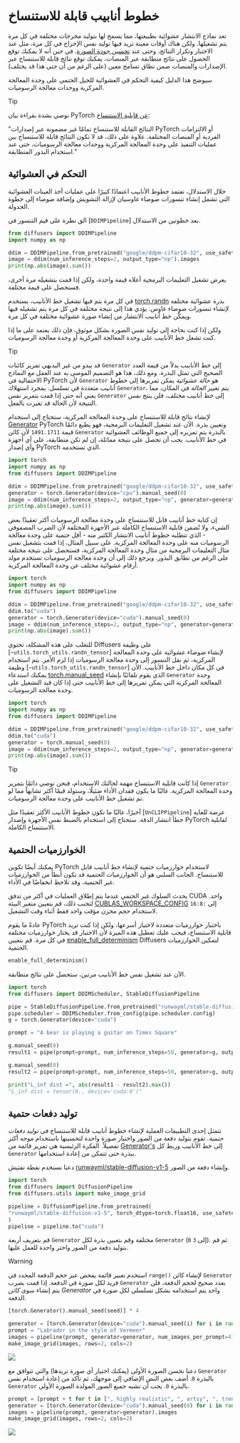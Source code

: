 # خطوط أنابيب قابلة للاستنساخ

تعد نماذج الانتشار عشوائية بطبيعتها، مما يسمح لها بتوليد مخرجات مختلفة في كل مرة يتم تشغيلها. ولكن هناك أوقات معينة تريد فيها توليد نفس الإخراج في كل مرة، مثل عند الاختبار وتكرار النتائج، وحتى عند [تحسين جودة الصورة](#deterministic-batch-generation). في حين أنه لا يمكنك توقع الحصول على نتائج متطابقة عبر المنصات، يمكنك توقع نتائج قابلة للاستنساخ عبر الإصدارات والمنصات ضمن نطاق تسامح معين (على الرغم من أن حتى هذا قد يختلف).

سيوضح هذا الدليل كيفية التحكم في العشوائية للجيل الحتمي على وحدة المعالجة المركزية ووحدات معالجة الرسوميات.

> [!TIP]
> نوصي بشدة بقراءة بيان PyTorch [عن قابلية الاستنساخ](https://pytorch.org/docs/stable/notes/randomness.html):
>
> "النتائج القابلة للاستنساخ تمامًا غير مضمونة عبر إصدارات PyTorch أو الالتزامات الفردية أو المنصات المختلفة. علاوة على ذلك، قد لا تكون النتائج قابلة للاستنساخ بين عمليات التنفيذ على وحدة المعالجة المركزية ووحدات معالجة الرسوميات، حتى عند استخدام البذور المتطابقة."

## التحكم في العشوائية

خلال الاستدلال، تعتمد خطوط الأنابيب اعتمادًا كبيرًا على عمليات أخذ العينات العشوائية التي تشمل إنشاء
تنسورات ضوضاء غاوسيان لإزالة التشويش وإضافة ضوضاء إلى خطوة الجدولة.

الق نظرة على قيم التنسور في [`DDIMPipeline`] بعد خطوتين من الاستدلال.

```python
from diffusers import DDIMPipeline
import numpy as np

ddim = DDIMPipeline.from_pretrained("google/ddpm-cifar10-32", use_safetensors=True)
image = ddim(num_inference_steps=2, output_type="np").images
print(np.abs(image).sum())
```

يعرض تشغيل التعليمات البرمجية أعلاه قيمة واحدة، ولكن إذا قمت بتشغيله مرة أخرى، فستحصل على قيمة مختلفة.

في كل مرة يتم فيها تشغيل خط الأنابيب، يستخدم [torch.randn](https://pytorch.org/docs/stable/generated/torch.randn.html) بذرة عشوائية مختلفة لإنشاء تنسورات ضوضاء غاوس. يؤدي هذا إلى نتيجة مختلفة في كل مرة يتم تشغيله فيها ويمكّن خط أنابيب الانتشار من إنشاء صورة عشوائية مختلفة في كل مرة.

ولكن إذا كنت بحاجة إلى توليد نفس الصورة بشكل موثوق، فإن ذلك يعتمد على ما إذا كنت تشغل خط الأنابيب على وحدة المعالجة المركزية أو وحدة معالجة الرسوميات.

> [!TIP]
> قد يبدو من غير البديهي تمرير كائنات `Generator` إلى خط الأنابيب بدلاً من قيمة العدد الصحيح التي تمثل البذرة. ومع ذلك، هذا هو التصميم الموصى به عند العمل مع النماذج الاحتمالية في PyTorch لأن `Generator` هو *حالة عشوائية* يمكن تمريرها إلى خطوط أنابيب متعددة في تسلسل. بمجرد استهلاك `Generator`، يتم تغيير *الحالة* في المكان، مما يعني أنه حتى إذا قمت بتمرير نفس `Generator` إلى خط أنابيب مختلف، فلن ينتج نفس النتيجة لأن الحالة قد تغيرت بالفعل.

<hfoptions id="hardware">
<hfoption id="CPU">

لإنشاء نتائج قابلة للاستنساخ على وحدة المعالجة المركزية، ستحتاج إلى استخدام [Generator](https://pytorch.org/docs/stable/generated/torch.Generator.html) PyTorch وتعيين بذرة. الآن عند تشغيل التعليمات البرمجية، فهو يطبع دائمًا قيمة `1491.1711` لأن كائن `Generator` بالبذرة يتم تمريره إلى جميع الوظائف العشوائية في خط الأنابيب. يجب أن تحصل على نتيجة مماثلة، إن لم تكن متطابقة، على أي أجهزة وأي إصدار PyTorch الذي تستخدمه.

```python
import torch
import numpy as np
from diffusers import DDIMPipeline

ddim = DDIMPipeline.from_pretrained("google/ddpm-cifar10-32", use_safetensors=True)
generator = torch.Generator(device="cpu").manual_seed(0)
image = ddim(num_inference_steps=2, output_type="np", generator=generator).images
print(np.abs(image).sum())
```

</hfoption>
<hfoption id="GPU">

إن كتابة خط أنابيب قابل للاستنساخ على وحدة معالجة الرسوميات أكثر تعقيدًا بعض الشيء، ولا تُضمن قابلية الاستنساخ الكاملة عبر الأجهزة المختلفة لأن الضرب المصفوفي - الذي تتطلبه خطوط أنابيب الانتشار الكثير منه - أقل حتمية على وحدة معالجة الرسوميات منه على وحدة المعالجة المركزية. على سبيل المثال، إذا قمت بتشغيل نفس مثال التعليمات البرمجية من مثال وحدة المعالجة المركزية، فستحصل على نتيجة مختلفة على الرغم من تطابق البذور. ويرجع ذلك إلى أن وحدة معالجة الرسوميات تستخدم مولد أرقام عشوائية مختلف عن وحدة المعالجة المركزية.

```python
import torch
import numpy as np
from diffusers import DDIMPipeline

ddim = DDIMPipeline.from_pretrained("google/ddpm-cifar10-32", use_safetensors=True)
ddim.to("cuda")
generator = torch.Generator(device="cuda").manual_seed(0)
image = ddim(num_inference_steps=2, output_type="np", generator=generator).images
print(np.abs(image).sum())
```

للتغلب على هذه المشكلة، تحتوي Diffusers على وظيفة [`~utils.torch_utils.randn_tensor`] لإنشاء ضوضاء عشوائية على وحدة المعالجة المركزية، ثم نقل التنسور إلى وحدة معالجة الرسوميات إذا لزم الأمر. يتم استخدام وظيفة [`~utils.torch_utils.randn_tensor`] في كل مكان داخل خط الأنابيب. الآن يمكنك استدعاء [torch.manual_seed](https://pytorch.org/docs/stable/generated/torch.manual_seed.html) الذي يقوم تلقائيًا بإنشاء `Generator` وحدة المعالجة المركزية التي يمكن تمريرها إلى خط الأنابيب حتى إذا كان قيد التشغيل على وحدة معالجة الرسوميات.

```python
import torch
import numpy as np
from diffusers import DDIMPipeline

ddim = DDIMPipeline.from_pretrained("google/ddpm-cifar10-32", use_safetensors=True)
ddim.to("cuda")
generator = torch.manual_seed(0)
image = ddim(num_inference_steps=2, output_type="np", generator=generator).images
print(np.abs(image).sum())
```

> [!TIP]
> إذا كانت قابلية الاستنساخ مهمة لحالتك الاستخدام، فنحن نوصي دائمًا بتمرير `Generator` وحدة المعالجة المركزية. غالبًا ما يكون فقدان الأداء ضئيلًا، وستولد قيمًا أكثر تشابهاً مما لو تم تشغيل خط الأنابيب على وحدة معالجة الرسوميات.

أخيرًا، غالبًا ما تكون خطوط الأنابيب الأكثر تعقيدًا مثل [`UnCLIPPipeline`] عرضة للغاية
خطأ انتشار الدقة. ستحتاج إلى استخدام
بالضبط نفس الأجهزة وإصدار PyTorch لقابلية الاستنساخ الكاملة.

</hfoption>
</hfoptions>

## الخوارزميات الحتمية

يمكنك أيضًا تكوين PyTorch لاستخدام خوارزميات حتمية لإنشاء خط أنابيب قابل للاستنساخ. الجانب السلبي هو أن الخوارزميات الحتمية قد تكون أبطأ من الخوارزميات غير الحتمية، وقد تلاحظ انخفاضًا في الأداء.

يحدث السلوك غير الحتمي عندما يتم إطلاق العمليات في أكثر من تدفق CUDA واحد. لتجنب ذلك، قم بتعيين متغير البيئة [CUBLAS_WORKSPACE_CONFIG](https://docs.nvidia.com/cuda/cublas/index.html#results-reproducibility) إلى `:16:8` لاستخدام حجم مخزن مؤقت واحد فقط أثناء وقت التشغيل.

عادةً ما يقوم PyTorch باختبار خوارزميات متعددة لاختيار أسرعها، ولكن إذا كنت تريد قابلية الاستنساخ، فيجب عليك تعطيل هذه الميزة لأن الاختبار قد يختار خوارزميات مختلفة في كل مرة. قم بتعيين [enable_full_determinism](https://github.com/huggingface/diffusers/blob/142f353e1c638ff1d20bd798402b68f72c1ebbdd/src/diffusers/utils/testing_utils.py#L861) Diffusers لتمكين الخوارزميات الحتمية.

```py
enable_full_determinism()
```

الآن عند تشغيل نفس خط الأنابيب مرتين، ستحصل على نتائج متطابقة.

```py
import torch
from diffusers import DDIMScheduler, StableDiffusionPipeline

pipe = StableDiffusionPipeline.from_pretrained("runwayml/stable-diffusion-v1-5", use_safetensors=True).to("cuda")
pipe.scheduler = DDIMScheduler.from_config(pipe.scheduler.config)
g = torch.Generator(device="cuda")

prompt = "A bear is playing a guitar on Times Square"

g.manual_seed(0)
result1 = pipe(prompt=prompt, num_inference_steps=50, generator=g, output_type="latent").images

g.manual_seed(0)
result2 = pipe(prompt=prompt, num_inference_steps=50, generator=g, output_type="latent").images

print("L_inf dist =", abs(result1 - result2).max())
"L_inf dist = tensor(0., device='cuda:0')"
```

## توليد دفعات حتمية

تتمثل إحدى التطبيقات العملية لإنشاء خطوط أنابيب قابلة للاستنساخ في *توليد دفعات حتمية*. تقوم بتوليد دفعة من الصور واختيار صورة واحدة لتحسينها باستخدام موجه أكثر تفصيلاً. الفكرة الرئيسية هي تمرير قائمة من [Generator's](https://pytorch.org/docs/stable/generated/torch.Generator.html) إلى خط الأنابيب وربط كل `Generator` ببذرة حتى تتمكن من إعادة استخدامها.

دعنا نستخدم نقطة تفتيش [runwayml/stable-diffusion-v1-5](https://huggingface.co/runwayml/stable-diffusion-v1-5) وإنشاء دفعة من الصور.

```py
import torch
from diffusers import DiffusionPipeline
from diffusers.utils import make_image_grid

pipeline = DiffusionPipeline.from_pretrained(
"runwayml/stable-diffusion-v1-5", torch_dtype=torch.float16, use_safetensors=True
)
pipeline = pipeline.to("cuda")
```

قم بتعريف أربعة `Generator` مختلفة وقم بتعيين بذرة لكل `Generator` (`0` إلى `3`). ثم قم بتوليد دفعة من الصور واختر واحدة للعمل عليها.

> [!WARNING]
> استخدم تعبير قائمة يفحص عبر حجم الدفعة المحدد في `range()` لإنشاء كائن `Generator` فريد لكل صورة في الدفعة. إذا قمت بضرب `Generator` بعدد صحيح لحجم الدفعة، فلن يتم إنشاء سوى *كائن Generator* واحد يتم استخدامه بشكل تسلسلي لكل صورة في الدفعة.
>
> ```py
> [torch.Generator().manual_seed(seed)] * 4
> ```

```python
generator = [torch.Generator(device="cuda").manual_seed(i) for i in range(4)]
prompt = "Labrador in the style of Vermeer"
images = pipeline(prompt, generator=generator, num_images_per_prompt=4).images[0]
make_image_grid(images, rows=2, cols=2)
```

<div class="flex justify-center">
<img src="https://huggingface.co/datasets/diffusers/diffusers-images-docs/resolve/main/reusabe_seeds.jpg"/>
</div>

دعنا نحسن الصورة الأولى (يمكنك اختيار أي صورة تريدها) والتي تتوافق مع `Generator` بالبذرة `0`. أضف بعض النص الإضافي إلى موجهك، ثم تأكد من إعادة استخدام نفس `Generator` بالبذرة `0`. يجب أن تشبه جميع الصور المولدة الصورة الأولى.

```python
prompt = [prompt + t for t in [", highly realistic", ", artsy", ", trending", ", colorful"]]
generator = [torch.Generator(device="cuda").manual_seed(0) for i in range(4)]
images = pipeline(prompt, generator=generator).images
make_image_grid(images, rows=2, cols=2)
```

<div class="flex justify-center">
<img src="https://huggingface.co/datasets/diffusers/diffusers-images-docs/resolve/main/reusabe_seeds_2.jpg"/>
</div>